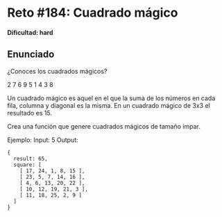 # Reto #184: Cuadrado mágico

#### Dificultad: hard

## Enunciado

¿Conoces los cuadrados mágicos?

2 7 6
9 5 1
4 3 8

Un cuadrado mágico es aquel en el que la suma de los números en cada fila, columna y diagonal es la misma.
En un cuadrado mágico de 3x3 el resultado es 15.

Crea una función que genere cuadrados mágicos de tamaño impar.

Ejemplo:
Input: 5
Output:

```
{
  result: 65,
  square: [
    [ 17, 24, 1, 8, 15 ],
    [ 23, 5, 7, 14, 16 ],
    [ 4, 6, 13, 20, 22 ],
    [ 10, 12, 19, 21, 3 ],
    [ 11, 18, 25, 2, 9 ]
  ]
}
```
